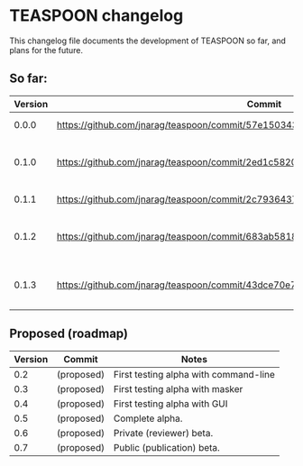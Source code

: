 # TEASPOON changelog

This changelog file documents the development of TEASPOON so far, and plans for the future.

## So far: 

| Version | Commit | Notes |
| ------- | ------ | ----- |
| 0.0.0 | https://github.com/jnarag/teaspoon/commit/57e15034390e5c47c81d43cb4e462c0aba91c7ba | As per first commit, e.g. @jnarag code only) |
| 0.1.0 | https://github.com/jnarag/teaspoon/commit/2ed1c58206da8d2218d542eefda968b33523f6d0 | Some tidying of args in adaptation.mainAnalysis for convenience but nothing major. |
| 0.1.1 | https://github.com/jnarag/teaspoon/commit/2c7936437725ea8b8b1622e4bdd394d3f9e1db13 | Start to refactor variable names |
| 0.1.2 | https://github.com/jnarag/teaspoon/commit/683ab5818d1ef6e2c87bef60e6b926d52fb74d46 | Refactor names and package structure of existing implementation to make rewrites easier. |
| 0.1.3 | https://github.com/jnarag/teaspoon/commit/43dce70e78f1677a94d611580f8b38aaf1a0eda5 | Refactor logic for single main() in command-line executable, given a maskfile. |



## Proposed (roadmap)

| Version | Commit | Notes |
| ------- | ------ | ----- |
| 0.2   | (proposed) | First testing alpha with command-line |
| 0.3   | (proposed) | First testing alpha with masker | 
| 0.4   | (proposed) | First testing alpha with GUI |
| 0.5   | (proposed) | Complete alpha. |
| 0.6   | (proposed) | Private (reviewer) beta. |
| 0.7   | (proposed) | Public (publication) beta. |
